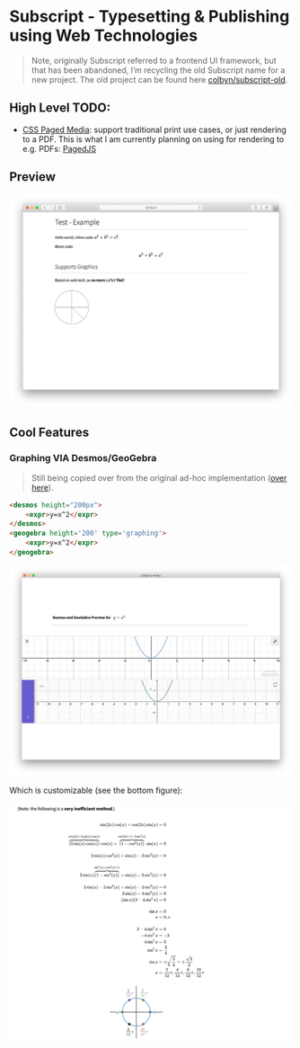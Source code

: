 # Subscript - Typesetting & Publishing using Web Technologies

> Note, originally Subscript referred to a frontend UI framework, but that has been abandoned, I’m recycling the old Subscript name for a new project. The old project can be found here [colbyn/subscript-old](https://github.com/colbyn/subscript-old).


## High Level TODO:

- [CSS Paged Media](https://www.w3.org/TR/css-page-3/): support traditional print use cases, or just rendering to a PDF. This is what I am currently planning on using for rendering to e.g. PDFs: [PagedJS](https://www.pagedjs.org)

## Preview

![Preview](assets/preview.png)


## Cool Features

### Graphing VIA Desmos/GeoGebra

> Still being copied over from the original ad-hoc implementation ([over here](https://github.com/colbyn/school-notes)).

```html
<desmos height="200px">
    <expr>y=x^2</expr>
</desmos>
<geogebra height='200' type='graphing'>
    <expr>y=x^2</expr>
</geogebra>
```

![Graphing Example](assets/preview-graphing.png)

Which is customizable (see the bottom figure):

![Graphing Example](assets/preview-graphing-2.png)
